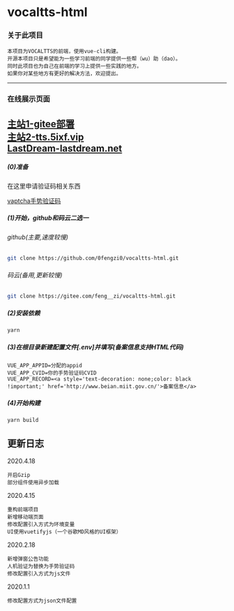 # vocaltts-html
### 关于此项目
    
    本项目为VOCALTTS的前端，使用vue-cli构建。
    开源本项目只是希望能为一些学习前端的同学提供一些帮（wu）助（dao）。
    同时此项目也为自己在前端的学习上提供一些实践的地方。
    如果你对某些地方有更好的解决方法，欢迎提出。
-------------------------------
### 在线展示页面


[主站1-gitee部署](https://feng__zi.gitee.io/vocaltts-html/)   
[主站2-tts.5ixf.vip](http://tts.5ixf.vip)    
[LastDream-lastdream.net](https://www.lastdream.net/plugin.php?id=LD:VOCALTTS)
-------------------------------
##### (0)准备

在这里申请验证码相关东西

[vaptcha手势验证码](https://www.vaptcha.com/)

##### (1)开始，github和码云二选一
###### github(主要,速度较慢)
``` bash
git clone https://github.com/0fengzi0/vocaltts-html.git
```

###### 码云(备用,更新较慢)
``` bash
git clone https://gitee.com/feng__zi/vocaltts-html.git
```

##### (2)安装依赖
``` bash
yarn
```

##### (3)在根目录新建配置文件[.env]并填写(备案信息支持HTML代码)
``` text
VUE_APP_APPID=分配的appid
VUE_APP_CVID=你的手势验证码CVID
VUE_APP_RECORD=<a style='text-decoration: none;color: black !important;' href='http://www.beian.miit.gov.cn/'>备案信息</a>
```

##### (4)开始构建
``` bash
yarn build
```
更新日志
---------------------------------
2020.4.18

    开启Gzip
    部分组件使用异步加载
2020.4.15

    重构前端项目
    新增移动端页面
    修改配置引入方式为环境变量
    UI使用vuetifyjs（一个谷歌MD风格的UI框架）
2020.2.18
    
    新增弹窗公告功能
    人机验证为替换为手势验证码
    修改配置引入方式为js文件
2020.1.1

    修改配置方式为json文件配置
